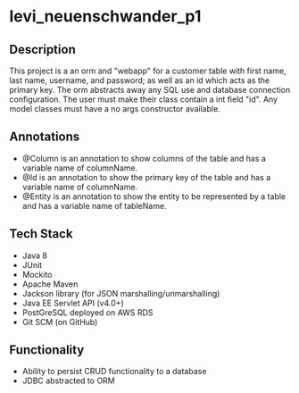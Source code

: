 # levi_neuenschwander_p1
## Description

This project is a an orm and "webapp" for a customer table with first name, last name, username, and password; as well as an id which acts as the primary key. The orm abstracts away any SQL use and database connection configuration. The user must make their class contain a int field "id". Any model classes must have a no args constructor available.

## Annotations

- @Column is an annotation to show columns of the table and has a variable name of columnName.
- @Id is an annotation to show the primary key of the table and has a variable name of columnName.
- @Entity is an annotation to show the entity to be represented by a table and has a variable name of tableName.

## Tech Stack

- Java 8
- JUnit
- Mockito
- Apache Maven
- Jackson library (for JSON marshalling/unmarshalling)
- Java EE Servlet API (v4.0+)
- PostGreSQL deployed on AWS RDS
- Git SCM (on GitHub)

## Functionality

- Ability to persist CRUD functionality to a database
- JDBC abstracted to ORM
